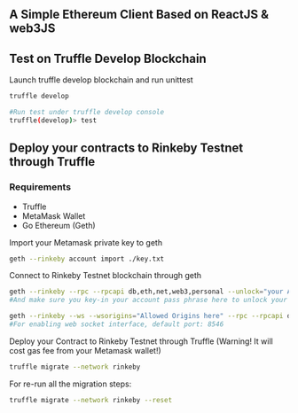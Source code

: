 ## A Simple Ethereum Client Based on ReactJS & web3JS

## Test on Truffle Develop Blockchain
Launch truffle develop blockchain and run unittest
```bash
truffle develop

#Run test under truffle develop console
truffle(develop)> test
```

## Deploy your contracts to Rinkeby Testnet through Truffle

### Requirements
- Truffle
- MetaMask Wallet
- Go Ethereum (Geth)

Import your Metamask private key to geth
```bash
geth --rinkeby account import ./key.txt
```

Connect to Rinkeby Testnet blockchain through geth
```bash
geth --rinkeby --rpc --rpcapi db,eth,net,web3,personal --unlock="your Account Address"
#And make sure you key-in your account pass phrase here to unlock your account

geth --rinkeby --ws --wsorigins="Allowed Origins here" --rpc --rpcapi db,eth,net,web3,personal --unlock="your Account Address"
#For enabling web socket interface, default port: 8546
```

Deploy your Contract to Rinkeby Testnet through Truffle (Warning! It will cost gas fee from your Metamask wallet!)
```bash
truffle migrate --network rinkeby
```

For re-run all the migration steps:
```bash
truffle migrate --network rinkeby --reset
```
